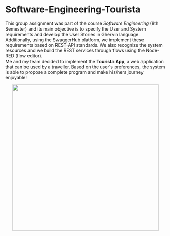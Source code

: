 # Software-Engineering-Tourista
This group assignment was part of the course _Software Engineering_ (8th Semester) and its main objective is to specify the User and System requirements and develop the User Stories in Gherkin language. Additionally, using the SwaggerHub platform, we implement these requirements based on REST-API standards. We also recognize the system resources and we build the REST services through flows using the Node-RED (flow editor).\
Me and my team decided to implement the **Tourista App**, a web application that can be used by a traveller. Based on the user's preferences, the system is able to propose a complete program and make his/hers journey enjoyable!

<p align="center">
  <img width="460" height="460" src="https://user-images.githubusercontent.com/81076999/112882928-4205a780-90d6-11eb-9e7f-3d5ebadd1990.PNG">
</p>
  
